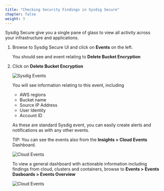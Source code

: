 ```yaml
---
title: "Checking Security Findings in Sysdig Secure"
chapter: false
weight: 3
---
```


Sysdig Secure give you a single pane of glass to view all activity across your infrastructure and applications.

1. Browse to Sysdig Secure UI and click on **Events** on the left.

    You should see and event relating to **Delete Bucket Encryption**

2. Click on **Delete Bucket Encryption**

    ![Sysdig Events](/images/cloudtrail_event03b.png)

    You will see information relating to this event, including

     - AWS regions
     - Bucket name
     - Source IP Address
     - User Identity
     - Account ID

    As these are standard Sysdig event, you can easily create alerts and notifications as with any other events.

    TIP: You can see the events also from the **Insights > Cloud Events** Dashboard. 
    
    ![Cloud Events](/images/cloudtrail_event03.png)

    To view a general dashboard with actionable information including findings from cloud, clusters and containers, browse to **Events > Events Dasboards > Events Overview**

    ![Cloud Events](/images/40_module_2/sysdig-cloud-events-overview.png)
